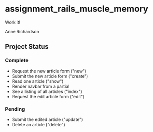 # assignment_rails_muscle_memory
Work it!

Anne Richardson

## Project Status

### Complete

- Request the new article form ("new")
- Submit the new article form ("create")
- Read one article ("show")
- Render navbar from a partial
- See a listing of all articles ("index")
- Request the edit article form ("edit")

### Pending

- Submit the edited article ("update")
- Delete an article ("delete")
